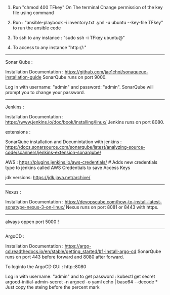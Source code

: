 1. Run "chmod 400 TFkey" On The terminal Change permission of the key file using command

2. Run : "ansible-playbook -i inventory.txt <file>.yml -u ubuntu --key-file TFkey" to run the ansible code

3. To ssh to any instance  : "sudo ssh -i TFkey ubuntu@<ip>"

4. To access to any instance "http://<ip>:<port>"
__________________________________________________________________
Sonar Qube :

Installation Documentation :
https://github.com/jae1choi/sonaqueue-installation-guide
SonarQube runs on port 9000.

Log in with username: "admin" and password: "admin". SonarQube will prompt you to change your password.
__________________________________________________________________
Jenkins :

Installation Documentation :
https://www.jenkins.io/doc/book/installing/linux/
Jenkins runs on port 8080.

extensions :

SonarQube installation and Documintation with jenkins :
https://docs.sonarsource.com/sonarqube/latest/analyzing-source-code/scanners/jenkins-extension-sonarqube/

AWS :
https://plugins.jenkins.io/aws-credentials/  # Adds new credentials type to jenkins called AWS Credentials to save Access Keys

jdk versions:
https://jdk.java.net/archive/
__________________________________________________________________
Nexus : 

Installation Documentation : 
https://devopscube.com/how-to-install-latest-sonatype-nexus-3-on-linux/
Nexus runs on port 8081 or 8443 with https.
__________________________________________________________________

always oppen port 5000 !
__________________________________________________________________
ArgoCD :

Installation Documentation :
https://argo-cd.readthedocs.io/en/stable/getting_started/#1-install-argo-cd
SonarQube runs on port 443 before forward and 8080 after forward.

To loginto the ArgoCD GUI :
http:<clusterip>:8080

Log in with username: "admin" and to get password : 
kubectl get secret argocd-initial-admin-secret -n argocd -o yaml
echo <password> | base64 --decode  * Just copy the steing before the percent mark